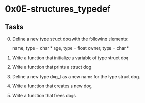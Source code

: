 # 0x0E-structures_typedef
## Tasks

0. Define a new type struct dog with the following elements:

	name, type = char *
	age, type = float
	owner, type = char *
1. Write a function that initialize a variable of type struct dog
2. Write a function that prints a struct dog
3. Define a new type dog_t as a new name for the type struct dog.
4. Write a function that creates a new dog.
5. Write a function that frees dogs
